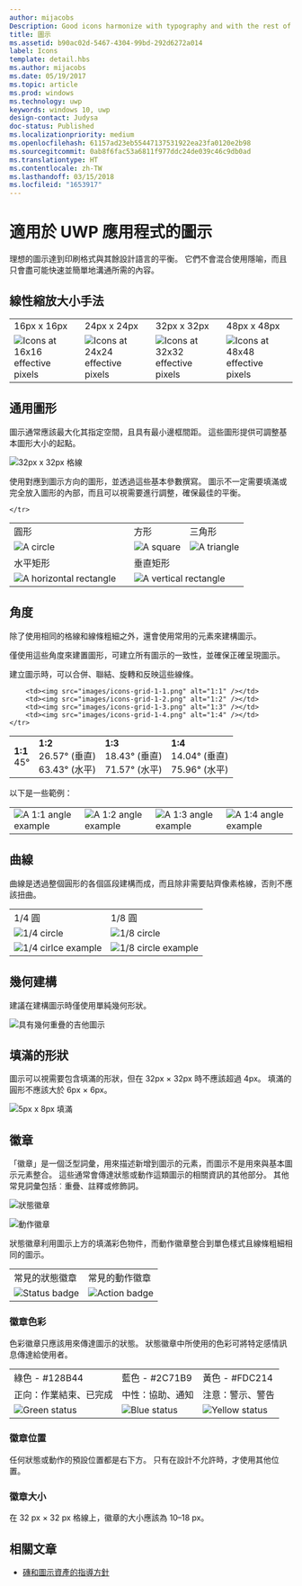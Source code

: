 ```yaml
---
author: mijacobs
Description: Good icons harmonize with typography and with the rest of the design language. They don’t mix metaphors, and they communicate only what’s needed, as speedily and simply as possible.
title: 圖示
ms.assetid: b90ac02d-5467-4304-99bd-292d6272a014
label: Icons
template: detail.hbs
ms.author: mijacobs
ms.date: 05/19/2017
ms.topic: article
ms.prod: windows
ms.technology: uwp
keywords: windows 10, uwp
design-contact: Judysa
doc-status: Published
ms.localizationpriority: medium
ms.openlocfilehash: 61157ad23eb55447137531922ea23fa0120e2b98
ms.sourcegitcommit: 0ab8f6fac53a6811f977ddc24de039c46c9db0ad
ms.translationtype: HT
ms.contentlocale: zh-TW
ms.lasthandoff: 03/15/2018
ms.locfileid: "1653917"
---
```

# <a name="icons-for-uwp-apps"></a>適用於 UWP 應用程式的圖示



理想的圖示達到印刷格式與其餘設計語言的平衡。 它們不會混合使用隱喻，而且只會盡可能快速並簡單地溝通所需的內容。 

## <a name="linear-scaling-size-ramps"></a>線性縮放大小手法 

<table>
    <tr> 
        <td>16px x 16px</td>
        <td>24px x 24px</td>
        <td>32px x 32px</td>
        <td>48px x 48px</td>
    </tr>
    <tr> 
        <td><img src="images/icons-16x16.png" alt="Icons at 16x16 effective pixels" /></td>
        <td><img src="images/icons-24x24.png" alt="Icons at 24x24 effective pixels" /></td>
        <td><img src="images/icons-32x32.png" alt="Icons at 32x32 effective pixels" /></td>
        <td><img src="images/icons-48x48.png" alt="Icons at 48x48 effective pixels" /></td>
    </tr>
</table>

## <a name="common-shapes"></a>通用圖形

圖示通常應該最大化其指定空間，且具有最小邊框間距。 這些圖形提供可調整基本圖形大小的起點。 

![32px x 32px 格線](images/icons-common-shapes.png)

使用對應到圖示方向的圖形，並透過這些基本參數撰寫。 圖示不一定需要填滿或完全放入圖形的內部，而且可以視需要進行調整，確保最佳的平衡。 

<table class="uwpd-noborder">
    <tr>
        <td>圓形<td>
        <td>方形</td>
        <td>三角形</td>
    </tr>
    <tr>
        <td><img src="images/icons-common-shapes-examples-1.png" alt="A circle" /><td>
        <td><img src="images/icons-common-shapes-examples-2.png" alt="A square" /></td>
        <td><img src="images/icons-common-shapes-examples-3.png" alt="A triangle " /></td>
    </tr>
        <tr>
        <td>水平矩形<td>
        <td colspan="2">垂直矩形</td>        
        </tr>
    <tr>
        <td><img src="images/icons-common-shapes-examples-4.png" alt="A horizontal rectangle" /><td>
        <td colspan="2"><img src="images/icons-common-shapes-examples-5.png" alt="A vertical rectangle" /></td>
         
    </tr>

</table>

## <a name="angles"></a>角度

除了使用相同的格線和線條粗細之外，還會使用常用的元素來建構圖示。 

僅使用這些角度來建置圖形，可建立所有圖示的一致性，並確保正確呈現圖示。 

建立圖示時，可以合併、聯結、旋轉和反映這些線條。 

<table>
    <tr>
        <td><b>1:1</b><br/>45°</td>
        <td><b>1:2</b><br />26.57° (垂直)<br/>63.43° (水平)</td>
        <td><b>1:3</b><br/>18.43° (垂直)<br/>71.57° (水平)</td>
        <td><b>1:4</b><br/>14.04° (垂直)<br/>75.96° (水平)</td>
    </tr>
    <tr>
        
        <td><img src="images/icons-grid-1-1.png" alt="1:1" /></td>
        <td><img src="images/icons-grid-1-2.png" alt="1:2" /></td>
        <td><img src="images/icons-grid-1-3.png" alt="1:3" /></td>
        <td><img src="images/icons-grid-1-4.png" alt="1:4" /></td>
    </tr>  
</table>

<p>以下是一些範例：</p>

<table>
    <tr>
        <td><img src="images/icons-angles-examples-1.png" alt="A 1:1 angle example" /></td>
        <td><img src="images/icons-angles-examples-2.png" alt="A 1:2 angle example" /></td>
        <td><img src="images/icons-angles-examples-3.png" alt="A 1:3 angle example" /></td>
        <td><img src="images/icons-angles-examples-4.png" alt="A 1:4 angle example" /></td>
    </tr>
</table>

## <a name="curves"></a>曲線

曲線是透過整個圓形的各個區段建構而成，而且除非需要貼齊像素格線，否則不應該扭曲。 

<table>
    <tr>
        <td>1/4 圓</td>
        <td>1/8 圓</td>
    </tr>
    <tr>
        <td><img src="images/icons-curves-14circle.png" alt="1/4 circle" /></td>
        <td><img src="images/icons-curves-18circle.png" alt="1/8 circle" /></td>
    </tr>
    <tr>
        <td><img src="images/icons-curves-examples-1.png" alt="1/4 cirlce example" /></td>
        <td><img src="images/icons-curves-examples-2.png" alt="1/8 circle example" /></td>
    </tr>    
</table>

## <a name="geometric-construction"></a>幾何建構

建議在建構圖示時僅使用單純幾何形狀。

![具有幾何重疊的吉他圖示 ](images/icons-geometric-construction.png)

## <a name="filled-shapes"></a>填滿的形狀 

圖示可以視需要包含填滿的形狀，但在 32px × 32px 時不應該超過 4px。 填滿的圓形不應該大於 6px × 6px。 

![5px x 8px 填滿 ](images/icons-filled-shapes.png)

## <a name="badges"></a>徽章

「徽章」是一個泛型詞彙，用來描述新增到圖示的元素，而圖示不是用來與基本圖示元素整合。 這些通常會傳達狀態或動作這類圖示的相關資訊的其他部分。 其他常見詞彙包括︰重疊、註釋或修飾詞。 

![狀態徽章 ](images/icons-badge-status.png)

![動作徽章 ](images/icons-badge-action.png)

狀態徽章利用圖示上方的填滿彩色物件，而動作徽章整合到單色樣式且線條粗細相同的圖示。

<table>
<tr>
    <td>常見的狀態徽章</td>
    <td>常見的動作徽章</td>
</tr>
<tr>
    <td><img src="images/icons-badge-common-states-1.png" alt="Status badge " /></td>
    <td><img src="images/icons-badge-common-states-2.png" alt="Action badge " /></td>
</tr>
</table>
<p></p>

### <a name="badge-color"></a>徽章色彩 

色彩徽章只應該用來傳達圖示的狀態。 狀態徽章中所使用的色彩可將特定感情訊息傳達給使用者。 

<table>
<tr><td>綠色 - #128B44</td><td>藍色 - #2C71B9</td><td>黃色 - #FDC214</td></tr>
<tr><td>正向：作業結束、已完成 </td><td>中性：協助、通知 </td><td>注意：警示、警告 </td></tr>
<tr><td><img src="images/icons-color-inbadging-1.png" alt="Green status" /></td><td><img src="images/icons-color-inbadging-2.png" alt="Blue status" /></td>
<td><img src="images/icons-color-inbadging-3.png" alt="Yellow status" /></td></tr>
</table>
<p></p>

### <a name="badge-position"></a>徽章位置

任何狀態或動作的預設位置都是右下方。 只有在設計不允許時，才使用其他位置。 

### <a name="badge-sizing"></a>徽章大小

在 32 px × 32 px 格線上，徽章的大小應該為 10–18 px。 

## <a name="related-articles"></a>相關文章

* [磚和圖示資產的指導方針](../shell/tiles-and-notifications/app-assets.md)
